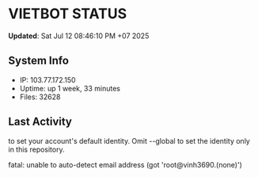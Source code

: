 # VIETBOT STATUS
**Updated**: Sat Jul 12 08:46:10 PM +07 2025

## System Info
- IP: 103.77.172.150
- Uptime: up 1 week, 33 minutes
- Files: 32628

## Last Activity

to set your account's default identity.
Omit --global to set the identity only in this repository.

fatal: unable to auto-detect email address (got 'root@vinh3690.(none)')
